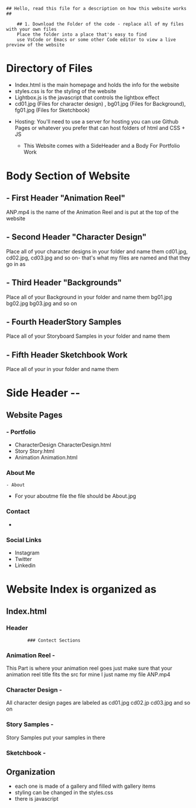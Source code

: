     ## Hello, read this file for a description on how this website works ## 
		
		## 1. Download the Folder of the code - replace all of my files with your own files 
		Place the folder into a place that's easy to find 
		use VsCode or Emacs or some other Code editor to view a live preview of the website

# Directory of Files	
- Index.html is the main homepage and holds the info for the website
- styles.css is for the styling of the website
- Lightbox.js is the javascript that controls the lightbox effect
- cd01.jpg (Files for character design) , bg01.jpg (Files for Background), fg01.jpg (Files for Sketchbook) 
    
* Hosting: You'll need to use a server for hosting you can use
Github Pages or whatever you prefer that can host folders of html and CSS + JS

	- This Website comes with a SideHeader and a Body For Portfolio Work

# Body Section of Website 

## - First Header  "Animation Reel"
ANP.mp4 is the name of the Animation Reel and is put at the top of the website
## - Second Header "Character Design"
Place all of your character designs in your folder and name them 
cd01.jpg, cd02.jpg, cd03.jpg and so on- that's what my files are named and that they go in as
## - Third Header "Backgrounds"
Place all of your Background in your folder and name them 
bg01.jpg bg02.jpg bg03.jpg and so on
## - Fourth HeaderStory Samples
Place all of your Storyboard Samples in your folder and name them 
## - Fifth Header Sketchbook Work
Place all of your in your folder and name them 
		
# Side Header --

##  Website Pages
### - Portfolio
   - CharacterDesign
   CharacterDesign.html
   - Story
   Story.html
   - Animation
   Animation.html
### About Me
	- About
* For your aboutme file the file should be About.jpg
### Contact 
 - 
### Social Links 
 - Instagram
 - Twitter
 - Linkedin
 
# Website Index is organized as
## Index.html 
### Header		
			### Contect Sections
### Animation Reel -
This Part is where your animation reel goes just make sure that your animation reel title fits the src for mine I just name my file ANP.mp4

### Character Design -
All character design pages are labeled as cd01.jpg cd02.jp cd03.jpg and so on

 
### Story Samples -
Story Samples put your samples in there 

### Sketchbook -

## Organization
- each one is made of a gallery and filled with gallery items
- styling can be changed in the styles.css
- there is javascript

